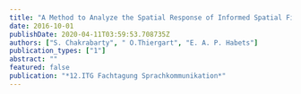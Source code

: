 ```yaml
---
title: "A Method to Analyze the Spatial Response of Informed Spatial Filters"
date: 2016-10-01
publishDate: 2020-04-11T03:59:53.708735Z
authors: ["S. Chakrabarty", " O.Thiergart", "E. A. P. Habets"]
publication_types: ["1"]
abstract: ""
featured: false
publication: "*12.ITG Fachtagung Sprachkommunikation*"
---
```


